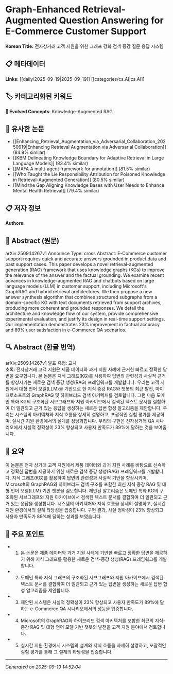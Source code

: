 
# Graph-Enhanced Retrieval-Augmented Question Answering for E-Commerce Customer Support

**Korean Title:** 전자상거래 고객 지원을 위한 그래프 강화 검색 증강 질문 응답 시스템

## 📋 메타데이터

**Links**: [[daily/2025-09-19|2025-09-19]] [[categories/cs.AI|cs.AI]]

## 🏷️ 카테고리화된 키워드
**🚀 Evolved Concepts**: Knowledge-Augmented RAG

## 🔗 유사한 논문
- [[Enhancing_Retrieval_Augmentation_via_Adversarial_Collaboration_20250919|Enhancing Retrieval Augmentation via Adversarial Collaboration]] (84.8% similar)
- [[KBM Delineating Knowledge Boundary for Adaptive Retrieval in Large Language Models]] (83.4% similar)
- [[MAFA A multi-agent framework for annotation]] (81.5% similar)
- [[Who Taught the Lie Responsibility Attribution for Poisoned Knowledge in Retrieval-Augmented Generation]] (80.5% similar)
- [[Mind the Gap Aligning Knowledge Bases with User Needs to Enhance Mental Health Retrieval]] (79.4% similar)

## 📋 저자 정보

**Authors:** 

## 📄 Abstract (원문)

arXiv:2509.14267v1 Announce Type: cross 
Abstract: E-Commerce customer support requires quick and accurate answers grounded in product data and past support cases. This paper develops a novel retrieval-augmented generation (RAG) framework that uses knowledge graphs (KGs) to improve the relevance of the answer and the factual grounding. We examine recent advances in knowledge-augmented RAG and chatbots based on large language models (LLM) in customer support, including Microsoft's GraphRAG and hybrid retrieval architectures. We then propose a new answer synthesis algorithm that combines structured subgraphs from a domain-specific KG with text documents retrieved from support archives, producing more coherent and grounded responses. We detail the architecture and knowledge flow of our system, provide comprehensive experimental evaluation, and justify its design in real-time support settings. Our implementation demonstrates 23\% improvement in factual accuracy and 89\% user satisfaction in e-Commerce QA scenarios.

## 🔍 Abstract (한글 번역)

arXiv:2509.14267v1 발표 유형: 교차  
초록: 전자상거래 고객 지원은 제품 데이터와 과거 지원 사례에 근거한 빠르고 정확한 답변을 요구합니다. 본 논문은 지식 그래프(KG)를 사용하여 답변의 관련성과 사실적 근거를 향상시키는 새로운 검색 증강 생성(RAG) 프레임워크를 개발합니다. 우리는 고객 지원에서 대형 언어 모델(LLM)을 기반으로 한 지식 증강 RAG와 챗봇의 최근 발전, 마이크로소프트의 GraphRAG 및 하이브리드 검색 아키텍처를 검토합니다. 그런 다음 도메인 특화 KG의 구조화된 서브그래프와 지원 아카이브에서 검색된 텍스트 문서를 결합하여 더 일관되고 근거 있는 응답을 생성하는 새로운 답변 합성 알고리즘을 제안합니다. 우리는 시스템의 아키텍처와 지식 흐름을 상세히 설명하고, 포괄적인 실험 평가를 제공하며, 실시간 지원 환경에서의 설계를 정당화합니다. 우리의 구현은 전자상거래 QA 시나리오에서 사실적 정확성이 23% 향상되고 사용자 만족도가 89%에 달하는 것을 보여줍니다.

## 📝 요약

이 논문은 전자 상거래 고객 지원에서 제품 데이터와 과거 지원 사례를 바탕으로 신속하고 정확한 답변을 제공하기 위한 새로운 검색 증강 생성(RAG) 프레임워크를 개발합니다. 지식 그래프(KG)를 활용하여 답변의 관련성과 사실적 기반을 향상시키며, Microsoft의 GraphRAG와 하이브리드 검색 구조를 포함한 최신 지식 증강 RAG 및 대형 언어 모델(LLM) 기반 챗봇을 검토합니다. 제안된 알고리즘은 도메인 특화 KG의 구조화된 서브그래프와 지원 아카이브에서 검색된 텍스트 문서를 결합하여 더 일관되고 근거 있는 응답을 생성합니다. 시스템의 아키텍처와 지식 흐름을 상세히 설명하고, 실시간 지원 환경에서의 설계 타당성을 입증합니다. 구현 결과, 사실 정확성이 23% 향상되고 사용자 만족도가 89%에 달하는 성과를 보였습니다.

## 🎯 주요 포인트

- 1. 본 논문은 제품 데이터와 과거 지원 사례에 기반한 빠르고 정확한 답변을 제공하기 위해 지식 그래프를 활용한 새로운 검색-증강 생성(RAG) 프레임워크를 개발합니다.

- 2. 도메인 특화 지식 그래프의 구조화된 서브그래프와 지원 아카이브에서 검색된 텍스트 문서를 결합하여 더 일관되고 근거 있는 답변을 생성하는 새로운 답변 합성 알고리즘을 제안합니다.

- 3. 제안된 시스템은 사실적 정확성이 23% 향상되고 사용자 만족도가 89%에 달하는 e-Commerce QA 시나리오에서의 성능을 입증합니다.

- 4. Microsoft의 GraphRAG와 하이브리드 검색 아키텍처를 포함한 최근의 지식-증강 RAG 및 대형 언어 모델 기반 챗봇의 발전을 고객 지원 분야에서 검토합니다.

- 5. 실시간 지원 환경에서 시스템의 설계와 지식 흐름을 자세히 설명하고, 포괄적인 실험 평가를 통해 그 설계의 타당성을 입증합니다.

---

*Generated on 2025-09-19 14:52:04*